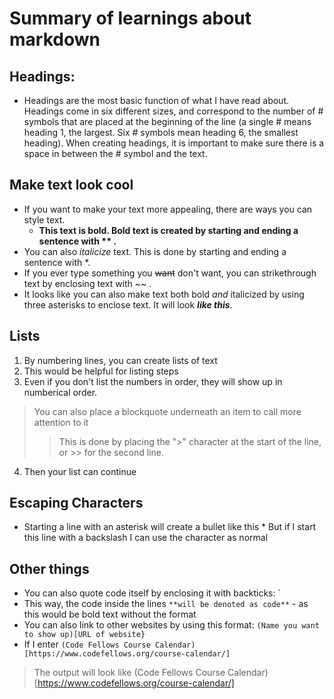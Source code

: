 # Summary of learnings about markdown

## Headings:
* Headings are the most basic function of what I have read about. Headings come in six different sizes, and correspond to the number of # symbols that are placed at the beginning of the line (a single # means heading 1, the largest. Six # symbols mean heading 6, the smallest heading). When creating headings, it is important to make sure there is a space in between the # symbol and the text.

## Make text look cool
* If you want to make your text more appealing, there are ways you can style text. 
  * **This text is bold. Bold text is created by starting and ending a sentence with ** .** 
* You can also *italicize* text. This is done by starting and ending a sentence with *. 
* If you ever type something you ~~want~~ don't want, you can strikethrough text by enclosing text with ~~ .
* It looks like you can also make text both bold *and* italicized by using three asterisks to enclose text. It will look ***like this***.

## Lists
1. By numbering lines, you can create lists of text
2. This would be helpful for listing steps
3. Even if you don't list the numbers in order, they will show up in numberical order.
> You can also place a blockquote underneath an item to call more attention to it
>> This is done by placing the ">" character at the start of the line, or >> for the second line.
4. Then your list can continue

## Escaping Characters
* Starting a line with an asterisk will create a bullet like this
\* But if I  start this line with a backslash I can use the character as normal 

## Other things
* You can also quote code itself by enclosing it with backticks: ` 
* This way, the code inside the lines `**will be denoted as code**` - as this would be bold text without the format
* You can also link to other websites by using this format: `(Name you want to show up)[URL of website}`
* If I enter `(Code Fellows Course Calendar)[https://www.codefellows.org/course-calendar/]`
> The output will look like (Code Fellows Course Calendar) [https://www.codefellows.org/course-calendar/]
